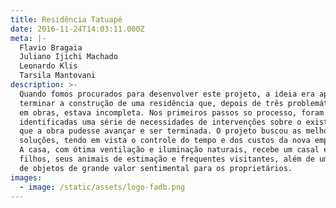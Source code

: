 ```yaml
---
title: Residência Tatuapé
date: 2016-11-24T14:03:11.000Z
meta: |-
  Flavio Bragaia
  Juliano Ijichi Machado
  Leonardo Klis
  Tarsila Mantovani
description: >-
  Quando fomos procurados para desenvolver este projeto, a ideia era apenas
  terminar a construção de uma residência que, depois de três problemáticos anos
  em obras, estava incompleta. Nos primeiros passos so processo, foram
  identificadas uma série de necessidades de intervenções sobre o existente para
  que a obra pudesse avançar e ser terminada. O projeto buscou as melhores
  soluções, tendo em vista o controle do tempo e dos custos da nova empreitada.
  A casa, com ótima ventilação e iluminação naturais, recebe um casal e dois
  filhos, seus animais de estimação e frequentes visitantes, além de uma série
  de objetos de grande valor sentimental para os proprietários.
images:
  - image: /static/assets/logo-fadb.png
---
```


